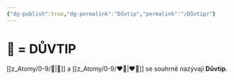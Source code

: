 ```yaml
---
{"dg-publish":true,"dg-permalink":"Důvtip","permalink":"/Důvtip/"}
---
```


# 🧠 = DŮVTIP
[[z_Atomy/0-9/📖\|📖]] a [[z_Atomy/0-9/❤️‍🔥\|❤️‍🔥]] se souhrně nazývají **Důvtip**.